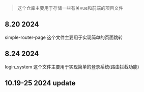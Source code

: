 >这个仓库主要用于存储一些有关vue和前端的项目文件

## 8.20 2024
simple-router-page
这个文件主要用于实现简单的页面跳转

## 8.24 2024
login_system
这个文件主要用于实现简单的登录系统(路由拦截功能)

## 10.19-25 2024 update

